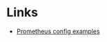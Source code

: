 # Links

- [Prometheus config examples](https://grafana.com/docs/grafana-cloud/send-data/metrics/metrics-prometheus/prometheus-config-examples/docker-compose-linux/)